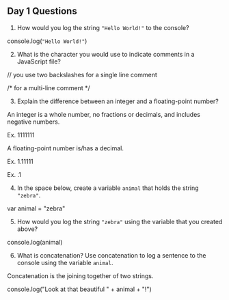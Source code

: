 ## Day 1 Questions

1. How would you log the string `"Hello World!"` to the console?

console.log(`"Hello World!"`)


2. What is the character you would use to indicate comments in a JavaScript file?

// you use two backslashes for a single line comment 

/* for a multi-line comment */

3. Explain the difference between an integer and a floating-point number?

An integer is a whole number, no fractions or decimals, and includes negative numbers. 

Ex. 1111111


A floating-point number is/has a decimal. 

Ex. 1.11111
  
Ex. .1

4. In the space below, create a variable `animal` that holds the string `"zebra"`.

var animal = "zebra"

5. How would you log the string `"zebra"` using the variable that you created above?

console.log(animal)

6. What is concatenation? Use concatenation to log a sentence to the console using the variable `animal`.

Concatenation is the joining together of two strings. 

console.log("Look at that beautiful " + animal + "!")
